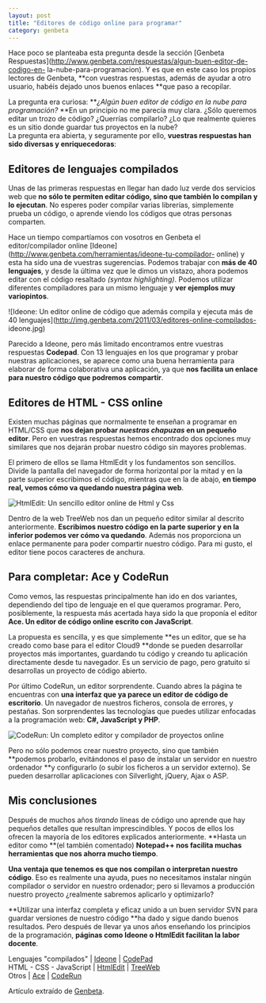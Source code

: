 ```yaml
---
layout: post
title: "Editores de código online para programar"
category: genbeta
---
```




Hace poco se planteaba esta pregunta desde la sección [Genbeta
Respuestas](http://www.genbeta.com/respuestas/algun-buen-editor-de-codigo-en-
la-nube-para-programacion). Y es que en este caso los propios lectores de
Genbeta, **con vuestras respuestas, además de ayudar a otro usuario, habéis
dejado unos buenos enlaces **que paso a recopilar.

La pregunta era curiosa: **_¿Algún buen editor de código en la nube para
programación?_ **En un principio no me parecía muy clara. ¿Sólo queremos
editar un trozo de código? ¿Querrías compilarlo? ¿Lo que realmente quieres es
un sitio donde guardar tus proyectos en la nube?  
La pregunta era abierta, y seguramente por ello, **vuestras respuestas han
sido diversas y enriquecedoras**:  
  

## Editores de lenguajes compilados

  
Unas de las primeras respuestas en llegar han dado luz verde dos servicios web
que **no sólo te permiten editar código, sino que también lo compilan y lo
ejecutan**. No esperes poder compilar varias librerías, simplemente prueba un
código, o aprende viendo los códigos que otras personas comparten.

Hace un tiempo compartíamos con vosotros en Genbeta el editor/compilador
online [Ideone](http://www.genbeta.com/herramientas/ideone-tu-compilador-
online) y esta ha sido una de vuestras sugerencias. Podemos trabajar con **más
de 40 lenguajes**, y desde la última vez que le dimos un vistazo, ahora
podemos editar con el código resaltado _(syntax highlighting)_. Podemos
utilizar diferentes compiladores para un mismo lenguaje y **ver ejemplos muy
variopintos**.

![Ideone: Un editor online de código que además compila y ejecuta más de 40
lenguajes](http://img.genbeta.com/2011/03/editores-online-compilados-
ideone.jpg)

Parecido a Ideone, pero más limitado encontramos entre vuestras respuestas
**Codepad**. Con 13 lenguajes en los que programar y probar nuestras
aplicaciones, se aparece como una buena herramienta para elaborar de forma
colaborativa una aplicación, ya que **nos facilita un enlace para nuestro
código que podremos compartir**.

## Editores de HTML - CSS online

  
Existen muchas páginas que normalmente te enseñan a programar en HTML/CSS que
**nos dejan probar _nuestras chapuzas_ en un pequeño editor**. Pero en
vuestras respuestas hemos encontrado dos opciones muy similares que nos
dejarán probar nuestro código sin mayores problemas.

El primero de ellos se llama HtmlEdit y los fundamentos son sencillos. Divide
la pantalla del navegador de forma horizontal por la mitad y en la parte
superior escribimos el código, mientras que en la de abajo, **en tiempo real,
vemos cómo va quedando nuestra página web**.

![HtmlEdit: Un sencillo editor online de Html y
Css](http://img.genbeta.com/2011/03/editores-online-html-css.jpg)

Dentro de la web TreeWeb nos dan un pequeño editor similar al descrito
anteriormente. **Escribimos nuestro código en la parte superior y en la
inferior podemos ver cómo va quedando**. Además nos proporciona un enlace
permanente para poder compartir nuestro código. Para mi gusto, el editor tiene
pocos caracteres de anchura.

## Para completar: Ace y CodeRun

  
Como vemos, las respuestas principalmente han ido en dos variantes,
dependiendo del tipo de lenguaje en el que queramos programar. Pero,
posiblemente, la respuesta más acertada haya sido la que proponía el editor
**Ace. Un editor de código online escrito con JavaScript**.

La propuesta es sencilla, y es que simplemente **es un editor, que se ha
creado como base para el editor Cloud9 **donde se pueden desarrollar proyectos
más importantes, guardando tu código y creando tu aplicación directamente
desde tu navegador. Es un servicio de pago, pero gratuito si desarrollas un
proyecto de código abierto.

Por último CodeRun, un editor sorprendente. Cuando abres la página te
encuentras con **una interfaz que ya parece un editor de código de
escritorio**. Un navegador de nuestros ficheros, consola de errores, y
pestañas. Son sorprendentes las tecnologías que puedes utilizar enfocadas a la
programación web: **C#, JavaScript y PHP**.

![CodeRun: Un completo editor y compilador de proyectos
online](http://img.genbeta.com/2011/03/editores-online-cabecera-coderun.jpg)

Pero no sólo podemos crear nuestro proyecto, sino que también **podemos
probarlo, evitándonos el paso de instalar un servidor en nuestro ordenador **y
configurarlo (o subir los ficheros a un servidor externo). Se pueden
desarrollar aplicaciones con Silverlight, jQuery, Ajax o ASP.

## Mis conclusiones

  
Después de muchos años _tirando_ líneas de código uno aprende que hay pequeños
detalles que resultan imprescindibles. Y pocos de ellos los ofrecen la mayoría
de los editores explicados anteriormente. **Hasta un editor como **(el también
comentado) **Notepad++ nos facilita muchas herramientas que nos ahorra mucho
tiempo**.

**Una ventaja que tenemos es que nos compilan o interpretan nuestro código**. Eso es realmente una ayuda, pues no necesitamos instalar ningún compilador o servidor en nuestro ordenador; pero si llevamos a producción nuestro proyecto ¿realmente sabremos aplicarlo y optimizarlo?

**Utilizar una interfaz completa y eficaz unido a un buen servidor SVN para guardar versiones de nuestro código **ha dado y sigue dando buenos resultados. Pero después de llevar ya unos años enseñando los principios de la programación, **páginas como Ideone o HtmlEdit facilitan la labor docente**.

Lenguajes "compilados" | [Ideone](http://ideone.com/) |
[CodePad](http://codepad.org/)  
HTML - CSS - JavaScript | [HtmlEdit](http://htmledit.squarefree.com/) |
[TreeWeb](http://www.treeweb.es/WebCode)  
Otros | [Ace](http://ajaxorg.github.com/ace/build/editor.html) |
[CodeRun](http://www.coderun.com/ide/)

Artículo extraído de [Genbeta](http://www.genbeta.com).